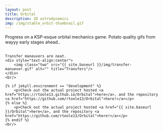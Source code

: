 ```yaml
---
layout: post
title: Orbital
description: 2D astrodynamics
img: /img/stable_orbit-thumbnail.gif
---
```

<div>
    Progress on a KSP-esque orbital mechanics game. Potato quality gifs from wayyy early stages ahead..
    <div style="text-align:center">
        <img class="two" src="{{ site.baseurl }}/img/stable_orbit.gif" alt="" title="Stable orbit"/>
    </div>
    <br/>

    Transfer maneuvers are neat.
    <div style="text-align:center">
        <img class="two" src="{{ site.baseurl }}/img/transfer-manuever.gif" alt="" title="Transfers"/>
    </div>
    <br/>

    {% if jekyll.environment == "development" %}
        <p>Check out the actual project hosted <a href="https://rtoole13.github.io/Orbital">here</a>, and the repository <a href="https://github.com/rtoole13/Orbital">here!</a></p>
    {% else %}
    	<p>Check out the actual project hosted <a href="{{ site.baseurl }}/Orbital">here</a>, and the repository <a href="https://github.com/rtoole13/Orbital">here!</a></p>
    {% endif %}
    <br/>
</div>
